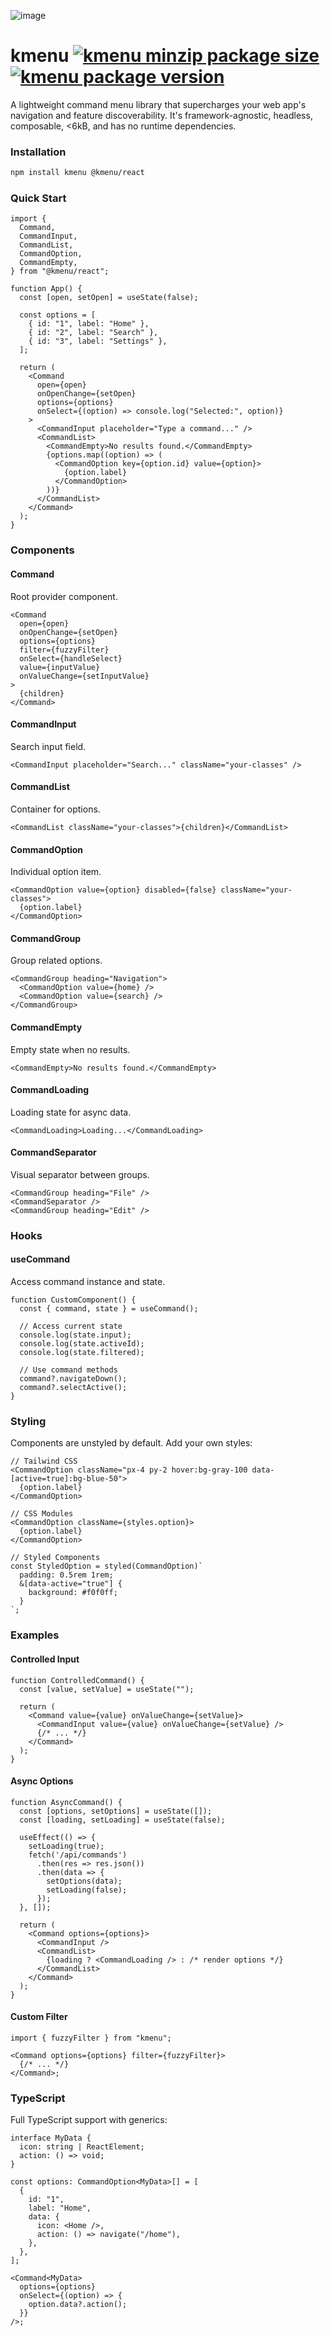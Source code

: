 ![image](https://kmenu.dev/og.png)

# kmenu [![kmenu minzip package size](https://img.shields.io/bundlephobia/minzip/kmenu)](https://www.npmjs.com/package/kmenu?activeTab=code) [![kmenu package version](https://img.shields.io/npm/v/kmenu.svg?colorB=green)](https://www.npmjs.com/package/kmenu)

A lightweight command menu library that supercharges your web app's navigation and feature discoverability. It's framework-agnostic, headless, composable, <6kB, and has no runtime dependencies.

### Installation

```bash
npm install kmenu @kmenu/react
```

### Quick Start

```tsx
import {
  Command,
  CommandInput,
  CommandList,
  CommandOption,
  CommandEmpty,
} from "@kmenu/react";

function App() {
  const [open, setOpen] = useState(false);

  const options = [
    { id: "1", label: "Home" },
    { id: "2", label: "Search" },
    { id: "3", label: "Settings" },
  ];

  return (
    <Command
      open={open}
      onOpenChange={setOpen}
      options={options}
      onSelect={(option) => console.log("Selected:", option)}
    >
      <CommandInput placeholder="Type a command..." />
      <CommandList>
        <CommandEmpty>No results found.</CommandEmpty>
        {options.map((option) => (
          <CommandOption key={option.id} value={option}>
            {option.label}
          </CommandOption>
        ))}
      </CommandList>
    </Command>
  );
}
```

### Components

#### Command

Root provider component.

```tsx
<Command
  open={open}
  onOpenChange={setOpen}
  options={options}
  filter={fuzzyFilter}
  onSelect={handleSelect}
  value={inputValue}
  onValueChange={setInputValue}
>
  {children}
</Command>
```

#### CommandInput

Search input field.

```tsx
<CommandInput placeholder="Search..." className="your-classes" />
```

#### CommandList

Container for options.

```tsx
<CommandList className="your-classes">{children}</CommandList>
```

#### CommandOption

Individual option item.

```tsx
<CommandOption value={option} disabled={false} className="your-classes">
  {option.label}
</CommandOption>
```

#### CommandGroup

Group related options.

```tsx
<CommandGroup heading="Navigation">
  <CommandOption value={home} />
  <CommandOption value={search} />
</CommandGroup>
```

#### CommandEmpty

Empty state when no results.

```tsx
<CommandEmpty>No results found.</CommandEmpty>
```

#### CommandLoading

Loading state for async data.

```tsx
<CommandLoading>Loading...</CommandLoading>
```

#### CommandSeparator

Visual separator between groups.

```tsx
<CommandGroup heading="File" />
<CommandSeparator />
<CommandGroup heading="Edit" />
```

### Hooks

#### useCommand

Access command instance and state.

```tsx
function CustomComponent() {
  const { command, state } = useCommand();

  // Access current state
  console.log(state.input);
  console.log(state.activeId);
  console.log(state.filtered);

  // Use command methods
  command?.navigateDown();
  command?.selectActive();
}
```

### Styling

Components are unstyled by default. Add your own styles:

```tsx
// Tailwind CSS
<CommandOption className="px-4 py-2 hover:bg-gray-100 data-[active=true]:bg-blue-50">
  {option.label}
</CommandOption>

// CSS Modules
<CommandOption className={styles.option}>
  {option.label}
</CommandOption>

// Styled Components
const StyledOption = styled(CommandOption)`
  padding: 0.5rem 1rem;
  &[data-active="true"] {
    background: #f0f0ff;
  }
`;
```

### Examples

#### Controlled Input

```tsx
function ControlledCommand() {
  const [value, setValue] = useState("");

  return (
    <Command value={value} onValueChange={setValue}>
      <CommandInput value={value} onValueChange={setValue} />
      {/* ... */}
    </Command>
  );
}
```

#### Async Options

```tsx
function AsyncCommand() {
  const [options, setOptions] = useState([]);
  const [loading, setLoading] = useState(false);

  useEffect(() => {
    setLoading(true);
    fetch('/api/commands')
      .then(res => res.json())
      .then(data => {
        setOptions(data);
        setLoading(false);
      });
  }, []);

  return (
    <Command options={options}>
      <CommandInput />
      <CommandList>
        {loading ? <CommandLoading /> : /* render options */}
      </CommandList>
    </Command>
  );
}
```

#### Custom Filter

```tsx
import { fuzzyFilter } from "kmenu";

<Command options={options} filter={fuzzyFilter}>
  {/* ... */}
</Command>;
```

### TypeScript

Full TypeScript support with generics:

```tsx
interface MyData {
  icon: string | ReactElement;
  action: () => void;
}

const options: CommandOption<MyData>[] = [
  {
    id: "1",
    label: "Home",
    data: {
      icon: <Home />,
      action: () => navigate("/home"),
    },
  },
];

<Command<MyData>
  options={options}
  onSelect={(option) => {
    option.data?.action();
  }}
/>;
```
